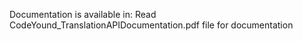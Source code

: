 Documentation is available in:
Read CodeYound_TranslationAPIDocumentation.pdf file for documentation
